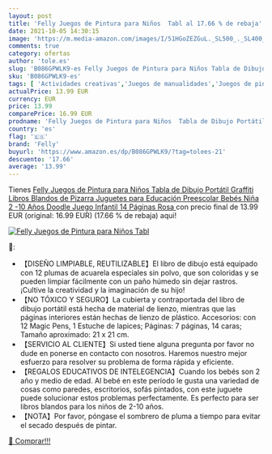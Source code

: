 ```yaml
---
layout: post
title: 'Felly Juegos de Pintura para Niños  Tabl al 17.66 % de rebaja'
date: 2021-10-05 14:30:15
image: 'https://m.media-amazon.com/images/I/51HGoZEZGuL._SL500_._SL400_.jpg'
comments: true
category: ofertas
author: 'tole.es'
slug: 'B086GPWLK9-es Felly Juegos de Pintura para Niños Tabla de Dibujo...'
sku: 'B086GPWLK9-es'
tags: [ 'Actividades creativas','Juegos de manualidades','Juegos de pintura para niños','Juguetes','Juguetes y juegos','felly','juguetes', ]
actualPrice: 13.99 EUR
currency: EUR
price: 13.99
comparePrice: 16.99 EUR
prodname: 'Felly Juegos de Pintura para Niños  Tabla de Dibujo Portátil Graffiti Libros Blandos de Pizarra Juguetes para Educación Preescolar Bebés Niña 2 -10 Años  Doodle Juego Infantil  14 Páginas  Rosa '
country: 'es'
flag: '🇪🇸'
brand: 'Felly'
buyurl: 'https://www.amazon.es/dp/B086GPWLK9/?tag=tolees-21'
descuento: '17.66'
average: '13.99'
---
```


Tienes [Felly Juegos de Pintura para Niños  Tabla de Dibujo Portátil Graffiti Libros Blandos de Pizarra Juguetes para Educación Preescolar Bebés Niña 2 -10 Años  Doodle Juego Infantil  14 Páginas  Rosa ](https://www.amazon.es/dp/B086GPWLK9/?tag=tolees-21) con precio final de  13.99 EUR (original: 16.99 EUR) (17.66 %  de rebaja) aqui!

[![Felly Juegos de Pintura para Niños  Tabl](https://m.media-amazon.com/images/I/51HGoZEZGuL._SL500_._SL400_.jpg)](https://www.amazon.es/dp/B086GPWLK9/?tag=tolees-21)

🔎:

- 【DISEÑO LIMPIABLE, REUTILIZABLE】El libro de dibujo está equipado con 12 plumas de acuarela especiales sin polvo, que son coloridas y se pueden limpiar fácilmente con un paño húmedo sin dejar rastros. ¡Cultive la creatividad y la imaginación de su hijo!
- 【NO TÓXICO Y SEGURO】La cubierta y contraportada del libro de dibujo portátil está hecha de material de lienzo, mientras que las páginas interiores están hechas de lienzo de plástico. Accesorios: con 12 Magic Pens, 1 Estuche de lapices; Páginas: 7 páginas, 14 caras; Tamaño aproximado: 21 x 21 cm.
- 【SERVICIO AL CLIENTE】Si usted tiene alguna pregunta por favor no dude en ponerse en contacto con nosotros. Haremos nuestro mejor esfuerzo para resolver su problema de forma rápida y eficiente.
- 【REGALOS EDUCATIVOS DE INTELEGENCIA】Cuando los bebés son 2 año y medio de edad. Al bebé en este período le gusta una variedad de cosas como paredes, escritorios, sofás pintados, con este juguete puede solucionar estos problemas perfectamente. Es perfecto para ser libros blandos para los niños de 2-10 años.
- 【NOTA】Por favor, póngase el sombrero de pluma a tiempo para evitar el secado después de pintar.

[🛒 Comprar!!!](https://www.amazon.es/dp/B086GPWLK9/?tag=tolees-21)
